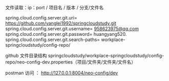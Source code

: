 
文件读取：ip：port / 项目名  / 版本 /  分支/文件名

spring.cloud.config.server.git.uri= https://github.com/yanglei1992/springcloudstudy.git
spring.cloud.config.server.git.username= 958623975@qq.com
spring.cloud.config.server.git.password= huangyang520.
spring.cloud.config.server.git.search-paths= workplace-springcloudstudy/config-repo/

github 文件目录结构  springcloudstudy/workplace-springcloudstudy/config-repo/neo-config-dev.properties（项目/文件夹/文件夹/文件名）

postman 访问 ： http://127.0.0.1:8004/neo-config/dev